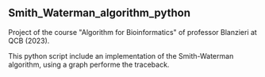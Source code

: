 ## Smith_Waterman_algorithm_python

Project of the course "Algorithm for Bioinformatics" of professor Blanzieri at QCB (2023).

This python script include an implementation of the Smith-Waterman algorithm, using a graph performe the traceback.
